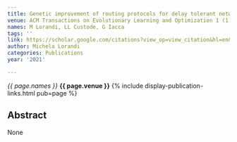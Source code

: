 ```yaml
---
title: Genetic improvement of routing protocols for delay tolerant networks
venue: ACM Transactions on Evolutionary Learning and Optimization 1 (1), 1-37, 2021
names: M Lorandi, LL Custode, G Iacca
tags: ''
link: https://scholar.google.com/citations?view_op=view_citation&hl=en&user=USpEfyQAAAAJ&citation_for_view=USpEfyQAAAAJ:u-x6o8ySG0sC
author: Michela Lorandi
categories: Publications
year: '2021'

---
```


*{{ page.names }}*
**{{ page.venue }}**
{% include display-publication-links.html pub=page %}
## Abstract

None